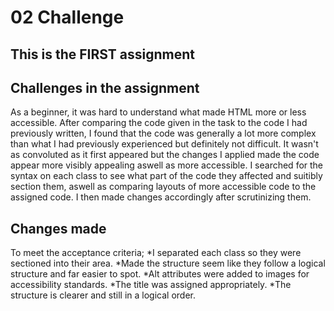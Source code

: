 # 02 Challenge 
## This is the FIRST assignment
## Challenges in the assignment
As a beginner, it was hard to understand what made HTML more or less accessible. After comparing the code given in the task to the code I had previously written, I found that the code was generally a lot more complex than what I had previously experienced but definitely not difficult. It wasn't as convoluted as it first appeared but the changes I applied made the code appear more visibly appealing aswell as more accessible. I searched for the syntax on each class to see what part of the code they affected and suitibly section them, aswell as comparing layouts of more accessible code to the assigned code. I then made changes accordingly after scrutinizing them.

## Changes made
To meet the acceptance criteria; 
*I separated each class so they were sectioned into their area. 
*Made the structure seem like they follow a logical structure and far easier to spot.
*Alt attributes were added to images for accessibility standards.
*The title was assigned appropriately.
*The structure is clearer and still in a logical order.
